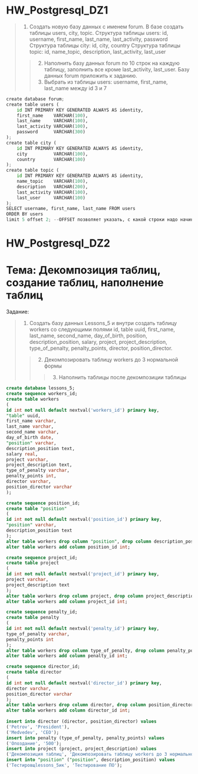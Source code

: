 # HW_Postgresql_DZ1
>1.	Создать новую базу данных с именем forum. В базе создать таблицы users, city, topic. 
Структура таблицы users: id, username,  first_name, last_name, last_activity, password
Структура таблицы city: id, city, country
Структура таблицы topic: id, name_topic, description,  last_activity, last_user
>>2.	Наполнить базу данных forum по 10 строк на каждую таблицу, заполнить все кроме last_activity, 
last_user. Базу данных forum приложить к заданию.
>>3.	Выбрать из таблицы users: username, first_name, last_name между id 3 и 7
```python
create database forum;
create table users (
    id INT PRIMARY KEY GENERATED ALWAYS AS identity,
    first_name    VARCHAR(100),
    last_name     VARCHAR(100),
    last_activity VARCHAR(100),
    password      VARCHAR(300)
);
create table city ( 
    id INT PRIMARY KEY GENERATED ALWAYS AS identity,
    city          VARCHAR(100),
    country       VARCHAR(100)  
);
create table topic (
    id INT PRIMARY KEY GENERATED ALWAYS AS identity,
    name_topic    VARCHAR(100),
    description   VARCHAR(200),
    last_activity VARCHAR(100),
    last_user     VARCHAR(100)
);
SELECT username, first_name, last_name FROM users
ORDER BY users
limit 5 offset 2; --OFFSET позволяет указать, с какой строки надо начинать выборку
```
# HW_Postgresql_DZ2
# Тема: Декомпозиция таблиц, создание таблиц, наполнение таблиц

Задание:

>1. Создать базу данных Lessons_5 и внутри создать таблицу workers со следующими полями id, table uuid, first_name, last_name, second_name, day_of_birth, position, description_position, salary, project, project_description, type_of_penalty, penalty_points, director, position_director.
>>2. Декомпозировать таблицу workers до 3 нормальной формы
>>>3. Наполнить таблицы после декомпозиции таблицы
```sql
create database lessons_5;
create sequence workers_id;
create table workers 
(
id int not null default nextval('workers_id') primary key,
"table" uuid,
first_name varchar,
last_name varchar,
second_name varchar,
day_of_birth date,
"position" varchar,
description_position text,
salary real,
project varchar,
project_description text,
type_of_penalty varchar,
penalty_points int,
director varchar,
position_director varchar
);

create sequence position_id;
create table "position"
(
id int not null default nextval('position_id') primary key,
"position" varchar,
description_position text
);
alter table workers drop column "position", drop column description_position;
alter table workers add column position_id int;

create sequence project_id;
create table project 
(
id int not null default nextval('project_id') primary key,
project varchar,
project_description text
);
alter table workers drop column project, drop column project_description;
alter table workers add column project_id int;

create sequence penalty_id;
create table penalty
(
id int not null default nextval('penalty_id') primary key,
type_of_penalty varchar,
penalty_points int
);
alter table workers drop column type_of_penalty, drop column penalty_points;
alter table workers add column penalty_id int;

create sequence director_id;
create table director
(
id int not null default nextval('director_id') primary key,
director varchar,
position_director varchar
);
alter table workers drop column director, drop column position_director;
alter table workers add column director_id int;
 
insert into director (director, position_director) values 
('Petrov', 'President'),
('Medvedev', 'CEO');
insert into penalty (type_of_penalty, penalty_points) values 
('Опоздание', '500');
insert into project (project, project_description) values 
('Декомпозиция таблиц', 'Декомпозировать таблицу workers до 3 нормальной формы');
insert into "position" ("position", description_position) values 
('Тестировщlessons_5ик', 'Тестирование ПО');
```
